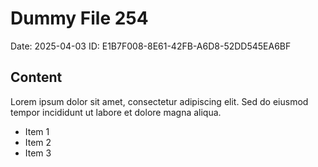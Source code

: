 # Dummy File 254

Date: 2025-04-03
ID: E1B7F008-8E61-42FB-A6D8-52DD545EA6BF

## Content

Lorem ipsum dolor sit amet, consectetur adipiscing elit.
Sed do eiusmod tempor incididunt ut labore et dolore magna aliqua.

* Item 1
* Item 2
* Item 3
